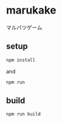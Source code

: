 # marukake
マルバツゲーム

## setup

```bash
npm install
```
and

```bash
npm run
```

## build

```bash
npm run build
```
